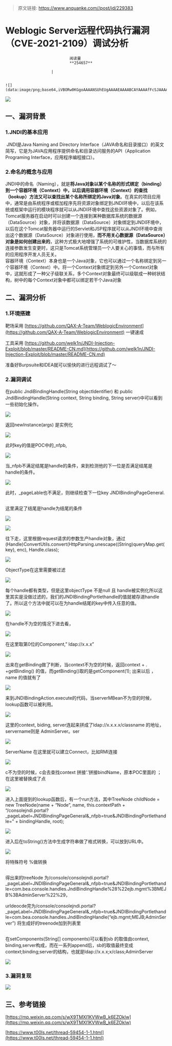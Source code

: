 > 原文链接: https://www.anquanke.com//post/id/229383 


# Weblogic Server远程代码执行漏洞（CVE-2021-2109）调试分析


                                阅读量   
                                **254657**
                            
                        |
                        
                                                                                                                                    ![](data:image/png;base64,iVBORw0KGgoAAAANSUhEUgAAAAEAAAABCAYAAAAfFcSJAAAAAXNSR0IArs4c6QAAAARnQU1BAACxjwv8YQUAAAAJcEhZcwAADsQAAA7EAZUrDhsAAAANSURBVBhXYzh8+PB/AAffA0nNPuCLAAAAAElFTkSuQmCC)
                                                                                            



[![](https://p4.ssl.qhimg.com/t016ccf8f391083546c.jpg)](https://p4.ssl.qhimg.com/t016ccf8f391083546c.jpg)



## 一、漏洞背景

### <a class="reference-link" name="1.JNDI%E7%9A%84%E5%9F%BA%E6%9C%AC%E5%BA%94%E7%94%A8"></a>1.JNDI的基本应用

​ JNDI是Java Naming and Directory Interface（JAVA命名和目录接口）的英文简写，它是为JAVA应用程序提供命名和目录访问服务的API（Application Programing Interface，应用程序编程接口）。

### <a class="reference-link" name="2.%E5%91%BD%E5%90%8D%E7%9A%84%E6%A6%82%E5%BF%B5%E4%B8%8E%E5%BA%94%E7%94%A8"></a>2.命名的概念与应用

​ JNDI中的命名（Naming），就是**将Java对象以某个名称的形式绑定（binding）到一个容器环境（Context）中，以后调用容器环境（Context）的查找（lookup）方法又可以查找出某个名称所绑定的Java对象**。在真实的项目应用中，通常是由系统程序或框加程序先将资源对象绑定到JNDI环境中，以后在该系统或框架中运行的模块程序就可以从JNDI环境中查找这些资源对象了。例如，Tomcat服务器在启动时可以创建一个连接到某种数据库系统的数据源（DataSource）对象，并将该数据源（DataSource）对象绑定到JNDI环境中，以后在这个Tomcat服务器中运行的Servlet和JSP程序就可以从JNDI环境中查询出这个数据源（DataSource）对象进行使用，**而不用关心数据源（DataSource）对象是如何创建出来的**，这种方式极大地增强了系统的可维护性，当数据库系统的连接参数发生变更时，这只是Tomcat系统管理员一个人要关心的事情，而与所有的应用程序开发人员无关。<br>
​ 容器环境（Context）本身也是一个Java对象，它也可以通过一个名称绑定到另一个容器环境（Context）中。将一个Context对象绑定到另外一个Context对象中，这就形成了一种父子级联关系，多个Context对象最终可以级联成一种树状结构，树中的每个Context对象中都可以绑定若干个Java对象



## 二、漏洞分析

### <a class="reference-link" name="1.%E7%8E%AF%E5%A2%83%E6%90%AD%E5%BB%BA"></a>1.环境搭建

靶场采用 [https://github.com/QAX-A-Team/WeblogicEnvironment](https://github.com/QAX-A-Team/WeblogicEnvironment) 一键速成

工具采用 [https://github.com/welk1n/JNDI-Injection-Exploit/blob/master/README-CN.md](https://github.com/welk1n/JNDI-Injection-Exploit/blob/master/README-CN.md)

准备好Burpsuite和IDEA就可以愉快的进行远程调试了～

### <a class="reference-link" name="2.%E6%BC%8F%E6%B4%9E%E8%B0%83%E8%AF%95"></a>2.漏洞调试

在public JndiBindingHandle(String objectIdentifier) 和 public JndiBindingHandle(String context, String binding, String server)中可以看到一些初始化操作。

[![](https://p2.ssl.qhimg.com/t0177d5dcd599a49a52.png)](https://p2.ssl.qhimg.com/t0177d5dcd599a49a52.png)

返回newInstance(args) 是实例化

[![](https://p2.ssl.qhimg.com/t0112d806b33ebc6a53.png)](https://p2.ssl.qhimg.com/t0112d806b33ebc6a53.png)

此时key的值是POC中的_nfpb,

[![](https://p5.ssl.qhimg.com/t011cbcc232621c4663.png)](https://p5.ssl.qhimg.com/t011cbcc232621c4663.png)

当_nfpb不满足结尾是handle的条件，来到检测他的下一位是否满足结尾是handle的条件。

[![](https://p0.ssl.qhimg.com/t0160a007c13766f465.png)](https://p0.ssl.qhimg.com/t0160a007c13766f465.png)

此时，_pageLable也不满足，则继续检查下一位key JNDIBindingPageGeneral.

[![](data:image/png;base64,iVBORw0KGgoAAAANSUhEUgAAAAEAAAABCAYAAAAfFcSJAAAAAXNSR0IArs4c6QAAAARnQU1BAACxjwv8YQUAAAAJcEhZcwAADsQAAA7EAZUrDhsAAAANSURBVBhXYzh8+PB/AAffA0nNPuCLAAAAAElFTkSuQmCC)](https://p3.ssl.qhimg.com/t0109eb304686481b59.png)

这里满足了结尾是handle为结尾的条件

[![](https://p0.ssl.qhimg.com/t011359599bd83398fd.png)](https://p0.ssl.qhimg.com/t011359599bd83398fd.png)

[![](https://p0.ssl.qhimg.com/t01400697f366f492d2.png)](https://p0.ssl.qhimg.com/t01400697f366f492d2.png)

往下走，这里根据request请求的参数生产handle对象，通过(Handle)ConvertUtils.convert(HttpParsing.unescape((String)queryMap.get(key), enc), Handle.class);

[![](https://p4.ssl.qhimg.com/t0116df2635be54e6fa.png)](https://p4.ssl.qhimg.com/t0116df2635be54e6fa.png)

ObjectType在这里需要被过滤

[![](https://p2.ssl.qhimg.com/t01a1e55abc7fa31608.png)](https://p2.ssl.qhimg.com/t01a1e55abc7fa31608.png)

每个handle都有类型，但是这里objectType 不是null 且 handle被实例化所以这里其实是没做过滤的，我们的JNDIBindingPortlethandle的值就被存进handle了。所以这个方法中就可以在为handle结尾的key中传入任意的值。

[![](https://p4.ssl.qhimg.com/t01f2a72f8713795769.png)](https://p4.ssl.qhimg.com/t01f2a72f8713795769.png)

在handle不为空的情况下进去看，

[![](https://p5.ssl.qhimg.com/t012dbcc1fc26b84694.png)](https://p5.ssl.qhimg.com/t012dbcc1fc26b84694.png)

在这里取第0位的Component,” ldap://x.x.x”

[![](https://p5.ssl.qhimg.com/t016be30992e4377792.png)](https://p5.ssl.qhimg.com/t016be30992e4377792.png)

出来在getBinding做了判断，当context不为空的时候，返回context + . +getBinding() 的值，而getBinding()取的是getComponent(1); 出来以后 ，name 的值就有了

[![](https://p1.ssl.qhimg.com/t01a22101e9495edcd3.png)](https://p1.ssl.qhimg.com/t01a22101e9495edcd3.png)

来到JNDIBindingAction.execute的代码，当serverMBean不为空的时候，lookup函数可以被利用。

[![](https://p0.ssl.qhimg.com/t016c7a54f8252b6e24.png)](https://p0.ssl.qhimg.com/t016c7a54f8252b6e24.png)

这里的context, biding, server连起来拼成了ldap://x.x.x.x/classname 的地址，servername则是 AdminServer。ser

[![](https://p1.ssl.qhimg.com/t012230d56ffb7d0985.png)](https://p1.ssl.qhimg.com/t012230d56ffb7d0985.png)

ServerName 在这里就可以建立Connect，比如RMI连接

[![](https://p4.ssl.qhimg.com/t01ee2551e46f8c705d.png)](https://p4.ssl.qhimg.com/t01ee2551e46f8c705d.png)

c不为空的时候，c会去查找context 拼接’.’拼接bindName，原本POC里面的 ； 在这里被替换成了点

[![](https://p2.ssl.qhimg.com/t0197e20aa733483129.png)](https://p2.ssl.qhimg.com/t0197e20aa733483129.png)

进入上面提到的lookup函数后，有一个run方法，其中TreeNode childNode = new TreeNode(name + “Node”, name, this.contextPath + “/consolejndi.portal?_pageLabel=JNDIBindingPageGeneral&amp;_nfpb=true&amp;JNDIBindingPortlethandle=” + bindingHandle, root);

[![](https://p4.ssl.qhimg.com/t01dfbd4c28f97f30e1.png)](https://p4.ssl.qhimg.com/t01dfbd4c28f97f30e1.png)

进入后在toString()方法中生成字符串做了格式转换，可以放到URL中。

[![](https://p2.ssl.qhimg.com/t016587277349ef9714.png)](https://p2.ssl.qhimg.com/t016587277349ef9714.png)

将特殊符号 %做转换

[![](data:image/png;base64,iVBORw0KGgoAAAANSUhEUgAAAAEAAAABCAYAAAAfFcSJAAAAAXNSR0IArs4c6QAAAARnQU1BAACxjwv8YQUAAAAJcEhZcwAADsQAAA7EAZUrDhsAAAANSURBVBhXYzh8+PB/AAffA0nNPuCLAAAAAElFTkSuQmCC)](https://p1.ssl.qhimg.com/t0137cb32f67e503d99.png)

得出来的treeNode 为/console/consolejndi.portal?_pageLabel=JNDIBindingPageGeneral&amp;_nfpb=true&amp;JNDIBindingPortlethandle=com.bea.console.handles.JndiBindingHandle%28%22ejb.mgmt%3BMEJB%3BAdminServer%22%29，

urldeocde完为/console/consolejndi.portal?_pageLabel=JNDIBindingPageGeneral&amp;_nfpb=true&amp;JNDIBindingPortlethandle=com.bea.console.handles.JndiBindingHandle(“ejb.mgmt;MEJB;AdminServer”) 将生成好的treenode加到列表里

[![](data:image/png;base64,iVBORw0KGgoAAAANSUhEUgAAAAEAAAABCAYAAAAfFcSJAAAAAXNSR0IArs4c6QAAAARnQU1BAACxjwv8YQUAAAAJcEhZcwAADsQAAA7EAZUrDhsAAAANSURBVBhXYzh8+PB/AAffA0nNPuCLAAAAAElFTkSuQmCC)](https://p4.ssl.qhimg.com/t0137e04e23b31bd032.png)

在setComponents(String[] components)可以看到sb 的取值由context, binding,server构成，而在一系列append后，sb的取值最终变成context;binding;server的结构，也就是ldap://x.x.x;x/class;AdminServer

[![](https://p0.ssl.qhimg.com/t019a2b584f87ef7224.png)](https://p0.ssl.qhimg.com/t019a2b584f87ef7224.png)

### <a class="reference-link" name="3.%E6%BC%8F%E6%B4%9E%E5%A4%8D%E7%8E%B0"></a>3.漏洞复现

[![](https://p0.ssl.qhimg.com/t019678f83236c654ee.png)](https://p0.ssl.qhimg.com/t019678f83236c654ee.png)



## 三、参考链接

[https://mp.weixin.qq.com/s/wX9TMXl1KVWwB_k6EZOklw](https://mp.weixin.qq.com/s/wX9TMXl1KVWwB_k6EZOklw)

[https://www.t00ls.net/thread-59454-1-1.html](https://www.t00ls.net/thread-59454-1-1.html)
